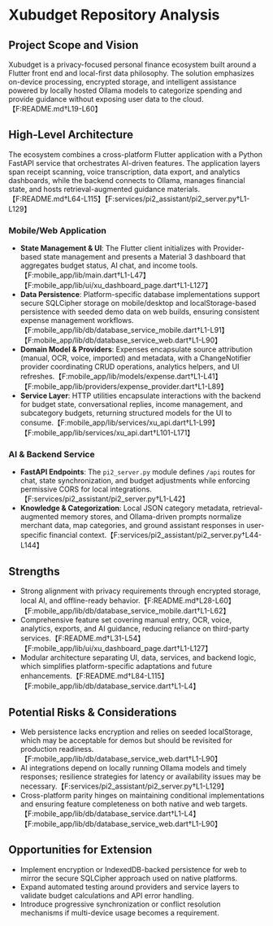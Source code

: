 # Xubudget Repository Analysis

## Project Scope and Vision
Xubudget is a privacy-focused personal finance ecosystem built around a Flutter front end and local-first data philosophy. The solution emphasizes on-device processing, encrypted storage, and intelligent assistance powered by locally hosted Ollama models to categorize spending and provide guidance without exposing user data to the cloud.【F:README.md†L19-L60】

## High-Level Architecture
The ecosystem combines a cross-platform Flutter application with a Python FastAPI service that orchestrates AI-driven features. The application layers span receipt scanning, voice transcription, data export, and analytics dashboards, while the backend connects to Ollama, manages financial state, and hosts retrieval-augmented guidance materials.【F:README.md†L64-L115】【F:services/pi2_assistant/pi2_server.py†L1-L129】

### Mobile/Web Application
* **State Management & UI**: The Flutter client initializes with Provider-based state management and presents a Material 3 dashboard that aggregates budget status, AI chat, and income tools.【F:mobile_app/lib/main.dart†L1-L47】【F:mobile_app/lib/ui/xu_dashboard_page.dart†L1-L127】
* **Data Persistence**: Platform-specific database implementations support secure SQLCipher storage on mobile/desktop and localStorage-based persistence with seeded demo data on web builds, ensuring consistent expense management workflows.【F:mobile_app/lib/db/database_service_mobile.dart†L1-L91】【F:mobile_app/lib/db/database_service_web.dart†L1-L90】
* **Domain Model & Providers**: Expenses encapsulate source attribution (manual, OCR, voice, imported) and metadata, with a ChangeNotifier provider coordinating CRUD operations, analytics helpers, and UI refreshes.【F:mobile_app/lib/models/expense.dart†L1-L41】【F:mobile_app/lib/providers/expense_provider.dart†L1-L89】
* **Service Layer**: HTTP utilities encapsulate interactions with the backend for budget state, conversational replies, income management, and subcategory budgets, returning structured models for the UI to consume.【F:mobile_app/lib/services/xu_api.dart†L1-L99】【F:mobile_app/lib/services/xu_api.dart†L101-L171】

### AI & Backend Service
* **FastAPI Endpoints**: The `pi2_server.py` module defines `/api` routes for chat, state synchronization, and budget adjustments while enforcing permissive CORS for local integrations.【F:services/pi2_assistant/pi2_server.py†L1-L42】
* **Knowledge & Categorization**: Local JSON category metadata, retrieval-augmented memory stores, and Ollama-driven prompts normalize merchant data, map categories, and ground assistant responses in user-specific financial context.【F:services/pi2_assistant/pi2_server.py†L44-L144】

## Strengths
* Strong alignment with privacy requirements through encrypted storage, local AI, and offline-ready behavior.【F:README.md†L28-L60】【F:mobile_app/lib/db/database_service_mobile.dart†L1-L62】
* Comprehensive feature set covering manual entry, OCR, voice, analytics, exports, and AI guidance, reducing reliance on third-party services.【F:README.md†L31-L54】【F:mobile_app/lib/ui/xu_dashboard_page.dart†L1-L127】
* Modular architecture separating UI, data, services, and backend logic, which simplifies platform-specific adaptations and future enhancements.【F:README.md†L84-L115】【F:mobile_app/lib/db/database_service.dart†L1-L4】

## Potential Risks & Considerations
* Web persistence lacks encryption and relies on seeded localStorage, which may be acceptable for demos but should be revisited for production readiness.【F:mobile_app/lib/db/database_service_web.dart†L1-L90】
* AI integrations depend on locally running Ollama models and timely responses; resilience strategies for latency or availability issues may be necessary.【F:services/pi2_assistant/pi2_server.py†L1-L129】
* Cross-platform parity hinges on maintaining conditional implementations and ensuring feature completeness on both native and web targets.【F:mobile_app/lib/db/database_service.dart†L1-L4】【F:mobile_app/lib/db/database_service_web.dart†L1-L90】

## Opportunities for Extension
* Implement encryption or IndexedDB-backed persistence for web to mirror the secure SQLCipher approach used on native platforms.
* Expand automated testing around providers and service layers to validate budget calculations and API error handling.
* Introduce progressive synchronization or conflict resolution mechanisms if multi-device usage becomes a requirement.

